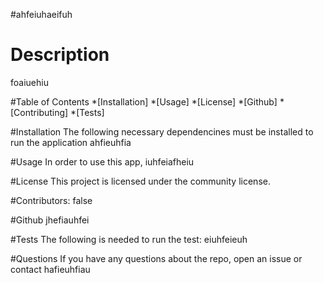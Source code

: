 

 #ahfeiuhaeifuh

 # Description
 foaiuehiu
 
 #Table of Contents
 *[Installation]
 *[Usage]
 *[License]
 *[Github]
 *[Contributing]
 *[Tests]

 
 #Installation
 The following necessary dependencines must be installed to run the application ahfieuhfia

 #Usage
 In order to use this app, iuhfeiafheiu

 #License
 This project is licensed under the community license.

 #Contributors: 
 false

 #Github
jhefiauhfei

 #Tests
 The following is needed to run the test: eiuhfeieuh

 #Questions
 If you have any questions about the repo, open an issue or contact hafieuhfiau
